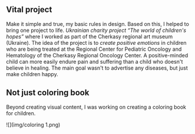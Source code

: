  ## Vital project
 
Make it simple and true, my basic rules in design. Based on this, I helped to bring one project to life.
*Ukrainian charity project “The world of children's hopes”*  where I worked as part of the Cherkasy regional
art museum (Ukraine). The idea of the project is to *create positive emotions* in children who are being 
treated at the Regional Center for Pediatric Oncology and Hematology of the Cherkasy Regional Oncology Center.
A positive-minded child can more easily endure pain and suffering than a child who doesn't believe in healing.
The main goal wasn't to advertise any diseases, but just make children happy.

## Not just coloring book

Beyond creating visual content, I was working on creating a coloring book for children.

![](img/coloring 1.png)

